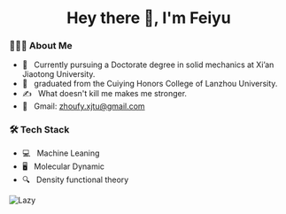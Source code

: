 <h1 align="center">Hey there 👋, I'm Feiyu
  <div style="text-align: center;">
</h1>

### 👨🏻‍💻 About Me 

- 🔭 &nbsp; Currently pursuing a Doctorate degree in solid mechanics at Xi’an Jiaotong University.
- 🤔 &nbsp; graduated from the Cuiying Honors College of Lanzhou University.
- ✍️ &nbsp; What doesn't kill me makes me stronger.
- 📧 &nbsp; Gmail:   zhoufy.xjtu@gmail.com




### 🛠 Tech Stack

- 💻 &nbsp; Machine Leaning 
- 🖥  &nbsp; Molecular Dynamic
- 🔍 &nbsp; Density functional theory



<img src="https://github-readme-activity-graph.vercel.app/graph?username=zhoufy20&theme=github-compact&custom_title=Activity&radius=30&height=250" alt="Lazy">
